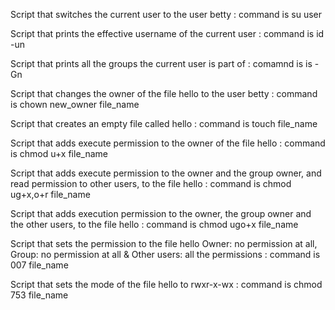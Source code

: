 Script that switches the current user to the user betty : command is su user

Script that prints the effective username of the current user : command is id -un

Script that prints all the groups the current user is part of : comamnd is is -Gn

Script that changes the owner of the file hello to the user betty : command is chown new_owner file_name

Script that creates an empty file called hello : command is touch file_name

Script that adds execute permission to the owner of the file hello : command is chmod u+x file_name

Script that adds execute permission to the owner and the group owner, and read permission to other users, to the file hello : command is chmod ug+x,o+r file_name

Script that adds execution permission to the owner, the group owner and the other users, to the file hello : command is chmod ugo+x file_name

Script that sets the permission to the file hello Owner: no permission at all, Group: no permission at all & Other users: all the permissions : command is 007 file_name

Script that sets the mode of the file hello to rwxr-x-wx : command is chmod 753 file_name
